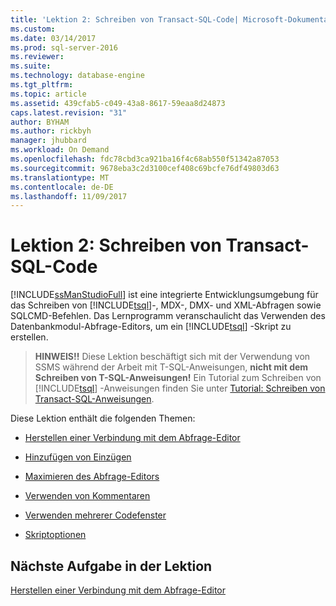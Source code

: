 ```yaml
---
title: 'Lektion 2: Schreiben von Transact-SQL-Code| Microsoft-Dokumentation'
ms.custom: 
ms.date: 03/14/2017
ms.prod: sql-server-2016
ms.reviewer: 
ms.suite: 
ms.technology: database-engine
ms.tgt_pltfrm: 
ms.topic: article
ms.assetid: 439cfab5-c049-43a8-8617-59eaa8d24873
caps.latest.revision: "31"
author: BYHAM
ms.author: rickbyh
manager: jhubbard
ms.workload: On Demand
ms.openlocfilehash: fdc78cbd3ca921ba16f4c68ab550f51342a87053
ms.sourcegitcommit: 9678eba3c2d3100cef408c69bcfe76df49803d63
ms.translationtype: MT
ms.contentlocale: de-DE
ms.lasthandoff: 11/09/2017
---
```

# <a name="lesson-2-writing-transact-sql"></a>Lektion 2: Schreiben von Transact-SQL-Code
[!INCLUDE[ssManStudioFull](../../includes/ssmanstudiofull-md.md)] ist eine integrierte Entwicklungsumgebung für das Schreiben von [!INCLUDE[tsql](../../includes/tsql-md.md)]-, MDX-, DMX- und XML-Abfragen sowie SQLCMD-Befehlen. Das Lernprogramm veranschaulicht das Verwenden des Datenbankmodul-Abfrage-Editors, um ein [!INCLUDE[tsql](../../includes/tsql-md.md)] -Skript zu erstellen.  
  
>**HINWEIS!!** Diese Lektion beschäftigt sich mit der Verwendung von SSMS während der Arbeit mit T-SQL-Anweisungen, **nicht mit dem Schreiben von T-SQL-Anweisungen!** Ein Tutorial zum Schreiben von [!INCLUDE[tsql](../../includes/tsql-md.md)] -Anweisungen finden Sie unter [Tutorial: Schreiben von Transact-SQL-Anweisungen](../../t-sql/tutorial-writing-transact-sql-statements.md).  
  
Diese Lektion enthält die folgenden Themen:  
  
-   [Herstellen einer Verbindung mit dem Abfrage-Editor](https://msdn.microsoft.com/library/ms166753.aspx)  
  
-   [Hinzufügen von Einzügen](https://msdn.microsoft.com/library/ms170169.aspx)  
  
-   [Maximieren des Abfrage-Editors](https://msdn.microsoft.com/library/ms166574.aspx)  
  
-   [Verwenden von Kommentaren](https://msdn.microsoft.com/library/ms167042.aspx)  
  
-   [Verwenden mehrerer Codefenster](https://msdn.microsoft.com/library/ms170692.aspx)  
  
-   [Skriptoptionen](https://msdn.microsoft.com/library/ms169684.aspx)  
  
 
## <a name="next-task-in-lesson"></a>Nächste Aufgabe in der Lektion  
[Herstellen einer Verbindung mit dem Abfrage-Editor](../../tools/sql-server-management-studio/lesson-2-1-connecting-with-query-editor.md)  
  
  
  

